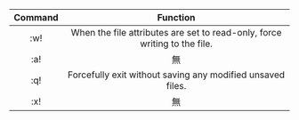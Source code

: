 |  Command  |  Function  |
|  :-----:  |  :------:  |
|    :w!    |  When the file attributes are set to read-only, force writing to the file.  |
|    :a!    |  無  |
|    :q!    |  Forcefully exit without saving any modified unsaved files.  |
|    :x!    |  無  |
